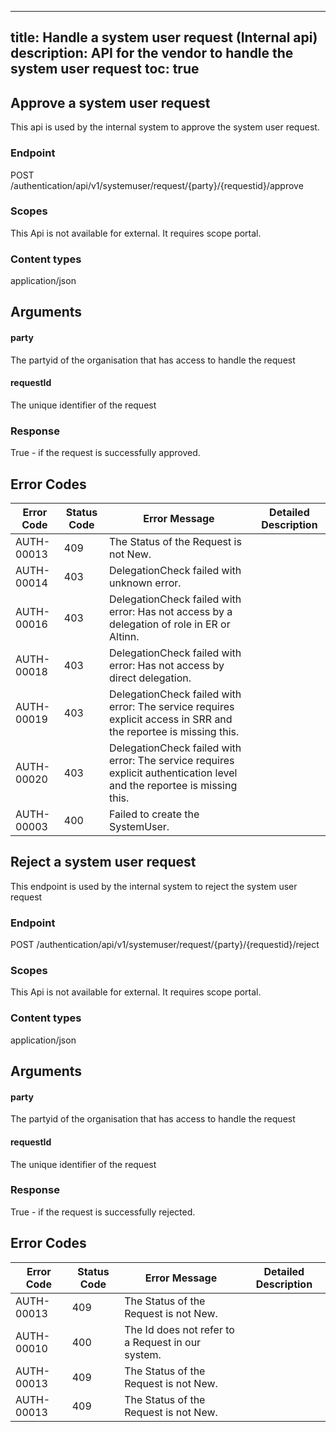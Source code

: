 
---
title: Handle a system user request (Internal api)
description: API for the vendor to handle the system user request
toc: true
---
## Approve a system user request
This api is used by the internal system to approve the system user request.

### Endpoint
POST /authentication/api/v1/systemuser/request/{party}/{requestid}/approve

### Scopes
This Api is not available for external. It requires scope portal.

### Content types
application/json

## Arguments

#### party
The partyid of the organisation that has access to handle the request

#### requestId
The unique identifier of the request

### Response
True - if the request is successfully approved.

## Error Codes

| Error Code     | Status Code | Error Message      | Detailed Description   |
|----------------|-------------|--------------------|------------------------|
| AUTH-00013 | 409 | The Status of the Request is not New. |  |
| AUTH-00014 | 403 | DelegationCheck failed with unknown error. |  |
| AUTH-00016 | 403 | DelegationCheck failed with error: Has not access by a delegation of role in ER or Altinn. |  |
| AUTH-00018 | 403 | DelegationCheck failed with error: Has not access by direct delegation. |  |
| AUTH-00019 | 403 | DelegationCheck failed with error: The service requires explicit access in SRR and the reportee is missing this. |  |
| AUTH-00020 | 403 | DelegationCheck failed with error: The service requires explicit authentication level and the reportee is missing this. |  |
| AUTH-00003 | 400 | Failed to create the SystemUser. |  |


## Reject a system user request
This endpoint is used by the internal system to reject the system user request

### Endpoint
POST /authentication/api/v1/systemuser/request/{party}/{requestid}/reject

### Scopes
This Api is not available for external. It requires scope portal.

### Content types
application/json

## Arguments

#### party
The partyid of the organisation that has access to handle the request

#### requestId
The unique identifier of the request

### Response
True - if the request is successfully rejected.

## Error Codes

| Error Code     | Status Code | Error Message      | Detailed Description   |
|----------------|-------------|--------------------|------------------------|
| AUTH-00013 | 409 | The Status of the Request is not New. |  |
| AUTH-00010 | 400 | The Id does not refer to a Request in our system. |  |
| AUTH-00013 | 409 | The Status of the Request is not New. |  |
| AUTH-00013 | 409 | The Status of the Request is not New. |  |



